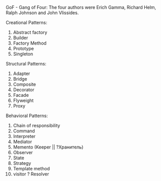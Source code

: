 GoF - Gang of Four: The four authors were Erich Gamma, Richard Helm, Ralph Johnson and John Vlissides.

Creational Patterns:

1. Abstract factory
2. Builder
3. Factory Method
4. Prototype
5. Singleton

Structural Patterns:

1. Adapter
2. Bridge
3. Composite
4. Decorator
5. Facade
6. Flyweight
7. Proxy

Behavioral Patterns:

1. Chain of responsibility
2. Command
3. Interpreter
5. Mediator
6. Memento (Keeper || ?Хранитель)
7. Observer
8. State
9. Strategy
10. Template method
11. visitor
? Resolver
